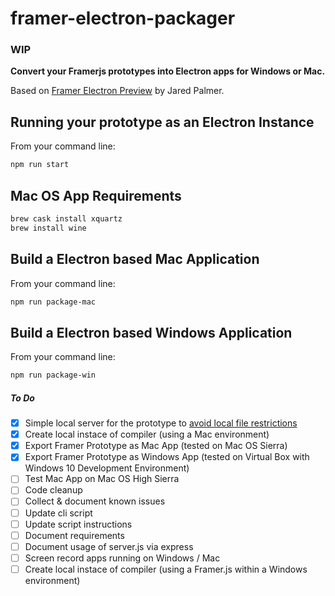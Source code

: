 # framer-electron-packager

### WIP

**Convert your Framerjs prototypes into Electron apps for Windows or Mac.**

Based on [Framer Electron Preview](https://github.com/jaredpalmer/framer-electron-preview/) by Jared Palmer.

## Running your prototype as an Electron Instance
From your command line:
```bash
npm run start
```

## Mac OS App Requirements
```bash
brew cask install xquartz
brew install wine
```
## Build a Electron based Mac Application
From your command line:
```bash
npm run package-mac
```
## Build a Electron based Windows Application
From your command line:
```bash
npm run package-win
```

##### To Do
- [x] Simple local server for the prototype to [avoid local file restrictions](https://github.com/koenbok/Framer/wiki/LocalLoading)
- [x] Create local instace of compiler (using a Mac environment)
- [x] Export Framer Prototype as Mac App (tested on Mac OS Sierra)
- [x] Export Framer Prototype as Windows App (tested on Virtual Box with Windows 10 Development Environment)
- [ ] Test Mac App on Mac OS High Sierra 
- [ ] Code cleanup
- [ ] Collect & document known issues
- [ ] Update cli script
- [ ] Update script instructions
- [ ] Document requirements
- [ ] Document usage of server.js via express
- [ ] Screen record apps running on Windows / Mac
- [ ] Create local instace of compiler (using a Framer.js within a Windows environment)

